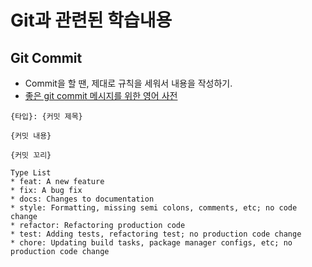 # Git과 관련된 학습내용

## Git Commit

- Commit을 할 땐, 제대로 규칙을 세워서 내용을 작성하기.
- [좋은 git commit 메시지를 위한 영어 사전](https://blog.ull.im/engineering/2019/03/10/logs-on-git.html)

```
{타입}: {커밋 제목}

{커밋 내용}

{커밋 꼬리}
```

```
Type List
* feat: A new feature
* fix: A bug fix
* docs: Changes to documentation
* style: Formatting, missing semi colons, comments, etc; no code change
* refactor: Refactoring production code
* test: Adding tests, refactoring test; no production code change
* chore: Updating build tasks, package manager configs, etc; no production code change
```
